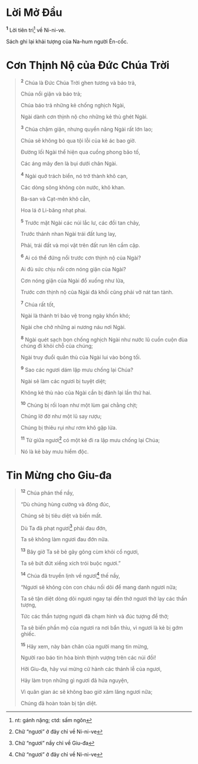 # Lời Mở Ðầu
<sup><b>1</b></sup> Lời tiên tri[^1-1d5bb26e-b678-48a2-838f-dd7b65e5eb22] về Ni-ni-ve.

Sách ghi lại khải tượng của Na-hum người Ên-cốc.

# Cơn Thịnh Nộ của Ðức Chúa Trời

> <sup><b>2</b></sup> Chúa là Ðức Chúa Trời ghen tương và báo trả,
> 
> Chúa nổi giận và báo trả;
> 
> Chúa báo trả những kẻ chống nghịch Ngài,
> 
> Ngài dành cơn thịnh nộ cho những kẻ thù ghét Ngài.
> 
> <sup><b>3</b></sup> Chúa chậm giận, nhưng quyền năng Ngài rất lớn lao;
> 
> Chúa sẽ không bỏ qua tội lỗi của kẻ ác bao giờ.
> 
> Ðường lối Ngài thể hiện qua cuồng phong bão tố,
> 
> Các áng mây đen là bụi dưới chân Ngài.
> 
> <sup><b>4</b></sup> Ngài quở trách biển, nó trở thành khô cạn,
> 
> Các dòng sông không còn nước, khô khan.
> 
> Ba-san và Cạt-mên khô cằn,
> 
> Hoa lá ở Li-băng nhạt phai.
> 
> <sup><b>5</b></sup> Trước mặt Ngài các núi lắc lư, các đồi tan chảy,
> 
> Trước thánh nhan Ngài trái đất lung lay,
> 
> Phải, trái đất và mọi vật trên đất run lên cầm cập.
> 
> <sup><b>6</b></sup> Ai có thể đứng nổi trước cơn thịnh nộ của Ngài?
> 
> Ai đủ sức chịu nổi cơn nóng giận của Ngài?
> 
> Cơn nóng giận của Ngài đổ xuống như lửa,
> 
> Trước cơn thịnh nộ của Ngài đá khối cũng phải vỡ nát tan tành.
>
> <sup><b>7</b></sup> Chúa rất tốt,
> 
> Ngài là thành trì bảo vệ trong ngày khốn khó;
> 
> Ngài che chở những ai nương náu nơi Ngài.
> 
> <sup><b>8</b></sup> Ngài quét sạch bọn chống nghịch Ngài như nước lũ cuồn cuộn đùa chúng đi khỏi chỗ của chúng;
> 
> Ngài truy đuổi quân thù của Ngài lui vào bóng tối.
>
> <sup><b>9</b></sup> Sao các ngươi dám lập mưu chống lại Chúa?
> 
> Ngài sẽ làm các ngươi bị tuyệt diệt;
> 
> Không kẻ thù nào của Ngài cần bị đánh lại lần thứ hai.
> 
> <sup><b>10</b></sup> Chúng bị rối loạn như một lùm gai chằng chịt;
> 
> Chúng lờ đờ như một lũ say rượu;
> 
> Chúng bị thiêu rụi như rơm khô gặp lửa.
> 
> <sup><b>11</b></sup> Từ giữa ngươi[^2-1d5bb26e-b678-48a2-838f-dd7b65e5eb22] có một kẻ đi ra lập mưu chống lại Chúa;
> 
> Nó là kẻ bày mưu hiểm độc.

# Tin Mừng cho Giu-đa

> <sup><b>12</b></sup> Chúa phán thế nầy,
> 
> “Dù chúng hùng cường và đông đúc,
> 
> Chúng sẽ bị tiêu diệt và biến mất.
> 
> Dù Ta đã phạt ngươi[^3-1d5bb26e-b678-48a2-838f-dd7b65e5eb22] phải đau đớn,
> 
> Ta sẽ không làm ngươi đau đớn nữa.
> 
> <sup><b>13</b></sup> Bây giờ Ta sẽ bẻ gãy gông cùm khỏi cổ ngươi,
> 
> Ta sẽ bứt đứt xiềng xích trói buộc ngươi.”
>
> <sup><b>14</b></sup> Chúa đã truyền lịnh về ngươi[^4-1d5bb26e-b678-48a2-838f-dd7b65e5eb22] thế nầy,
> 
> “Ngươi sẽ không còn con cháu nối dõi để mang danh ngươi nữa;
> 
> Ta sẽ tận diệt dòng dõi ngươi ngay tại đền thờ ngươi thờ lạy các thần tượng,
> 
> Tức các thần tượng ngươi đã chạm hình và đúc tượng để thờ;
> 
> Ta sẽ biến phần mộ của ngươi ra nơi bẩn thỉu, vì ngươi là kẻ bị gớm ghiếc.
>
> <sup><b>15</b></sup> Hãy xem, này bàn chân của người mang tin mừng,
> 
> Người rao báo tin hòa bình thịnh vượng trên các núi đồi!
> 
> Hỡi Giu-đa, hãy vui mừng cử hành các thánh lễ của ngươi,
> 
> Hãy làm trọn những gì ngươi đã hứa nguyện,
> 
> Vì quân gian ác sẽ không bao giờ xâm lăng ngươi nữa;
> 
> Chúng đã hoàn toàn bị tận diệt.

[^1-1d5bb26e-b678-48a2-838f-dd7b65e5eb22]: nt: gánh nặng; ctd: sấm ngôn
[^2-1d5bb26e-b678-48a2-838f-dd7b65e5eb22]: Chữ “ngươi” ở đây chỉ về Ni-ni-ve
[^3-1d5bb26e-b678-48a2-838f-dd7b65e5eb22]: Chữ “ngươi” nầy chỉ về Giu-đa
[^4-1d5bb26e-b678-48a2-838f-dd7b65e5eb22]: Chữ “ngươi” ở đây chỉ về Ni-ni-ve